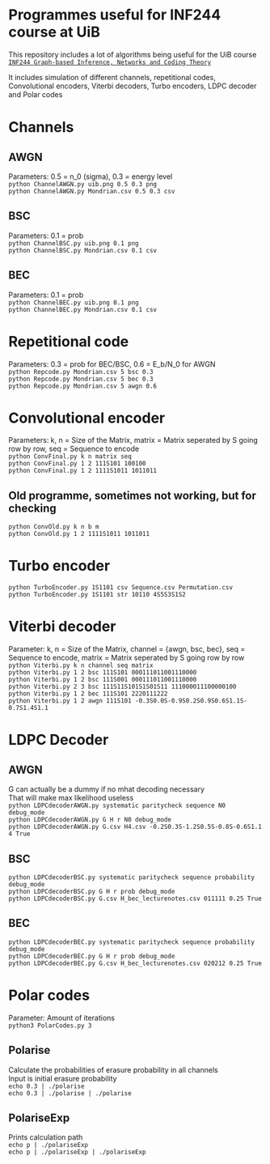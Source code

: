 # Programmes useful for INF244 course at UiB
This repository includes a lot of algorithms being useful for the UiB course [``INF244 Graph-based Inference, Networks and Coding Theory``](https://www.uib.no/en/course/INF244)


It includes simulation of different channels, repetitional codes, Convolutional encoders, Viterbi decoders, Turbo encoders, LDPC decoder and Polar codes

# Channels
## AWGN
Parameters: 0.5 = n_0 (sigma), 0.3 = energy level<br>
``python ChannelAWGN.py uib.png 0.5 0.3 png``<br>
``python ChannelAWGN.py Mondrian.csv 0.5 0.3 csv``<br>

## BSC
Parameters: 0.1 = prob<br>
``python ChannelBSC.py uib.png 0.1 png``<br>
``python ChannelBSC.py Mondrian.csv 0.1 csv``<br>

## BEC
Parameters: 0.1 = prob<br>
``python ChannelBEC.py uib.png 0.1 png``<br>
``python ChannelBEC.py Mondrian.csv 0.1 csv``<br>

# Repetitional code
Parameters: 0.3 = prob for BEC/BSC, 0.6 = E_b/N_0 for AWGN<br>
``python Repcode.py Mondrian.csv 5 bsc 0.3``<br>
``python Repcode.py Mondrian.csv 5 bec 0.3``<br>
``python Repcode.py Mondrian.csv 5 awgn 0.6``<br>

# Convolutional encoder
Parameters: k, n = Size of the Matrix, matrix = Matrix seperated by S going row by row, seq = Sequence to encode<br>
``python ConvFinal.py k n matrix seq``<br>
``python ConvFinal.py 1 2 111S101 100100``<br>
``python ConvFinal.py 1 2 1111S1011 1011011``<br>

## Old programme, sometimes not working, but for checking
``python ConvOld.py k n b m``<br>
``python ConvOld.py 1 2 1111S1011 1011011``<br>

# Turbo encoder
``python TurboEncoder.py 1S1101 csv Sequence.csv Permutation.csv``<br>
``python TurboEncoder.py 1S1101 str 10110 4S5S3S1S2``<br>

# Viterbi decoder
Parameter: k, n = Size of the Matrix, channel = {awgn, bsc, bec}, seq = Sequence to encode, matrix = Matrix seperated by S going row by row<br>
``python Viterbi.py k n channel seq matrix``<br>
``python Viterbi.py 1 2 bsc 111S101 000111011001110000``<br>
``python Viterbi.py 1 2 bsc 111S001 000111011001110000``<br>
``python Viterbi.py 2 3 bsc 111S11S101S1S01S11 111000011100000100``<br>
``python Viterbi.py 1 2 bec 111S101 2220111222``<br>
``python Viterbi.py 1 2 awgn 111S101 -0.3S0.0S-0.9S0.2S0.9S0.6S1.1S-0.7S1.4S1.1``<br>

# LDPC Decoder
## AWGN 
G can actually be a dummy if no mhat decoding necessary<br>
That will make max likelihood useless<br>
``python LDPCdecoderAWGN.py systematic paritycheck sequence N0 debug_mode``<br>
``python LDPCdecoderAWGN.py G H r N0 debug_mode``<br>
``python LDPCdecoderAWGN.py G.csv H4.csv -0.2S0.3S-1.2S0.5S-0.8S-0.6S1.1 4 True``<br>

## BSC
``python LDPCdecoderBSC.py systematic paritycheck sequence probability debug_mode``<br>
``python LDPCdecoderBSC.py G H r prob debug_mode``<br>
``python LDPCdecoderBSC.py G.csv H_bec_lecturenotes.csv 011111 0.25 True``<br>

## BEC
``python LDPCdecoderBEC.py systematic paritycheck sequence probability debug_mode``<br>
``python LDPCdecoderBEC.py G H r prob debug_mode``<br>
``python LDPCdecoderBEC.py G.csv H_bec_lecturenotes.csv 020212 0.25 True``<br>

# Polar codes
Parameter: Amount of iterations<br>
``python3 PolarCodes.py 3``<br>

## Polarise
Calculate the probabilities of erasure probability in all channels<br>
Input is initial erasure probability<br>
``echo 0.3 | ./polarise``<br>
``echo 0.3 | ./polarise | ./polarise``<br>

## PolariseExp
Prints calculation path<br>
``echo p | ./polariseExp``<br>
``echo p | ./polariseExp | ./polariseExp``<br>
